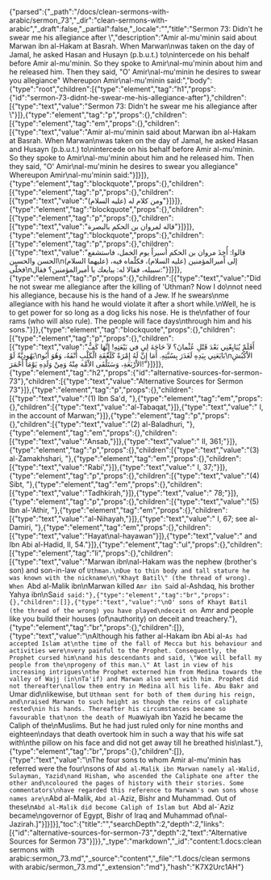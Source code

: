 {"parsed":{"_path":"/docs/clean-sermons-with-arabic/sermon_73","_dir":"clean-sermons-with-arabic","_draft":false,"_partial":false,"_locale":"","title":"Sermon 73:  Didn't he swear me his allegiance after \\","description":"Amir al-mu'minin said about Marwan ibn al-Hakam at Basrah. When Marwan\nwas taken on the day of Jamal, he asked Hasan and Husayn (p.b.u.t.) to\nintercede on his behalf before Amir al-mu'minin. So they spoke to Amir\nal-mu'minin about him and he released him. Then they said, \"O' Amir\nal-mu'minin he desires to swear you allegiance\" Whereupon Amir\nal-mu'minin said:","body":{"type":"root","children":[{"type":"element","tag":"h1","props":{"id":"sermon-73-didnt-he-swear-me-his-allegiance-after"},"children":[{"type":"text","value":"Sermon 73:  Didn't he swear me his allegiance after \\"}]},{"type":"element","tag":"p","props":{},"children":[{"type":"element","tag":"em","props":{},"children":[{"type":"text","value":"Amir al-mu'minin said about Marwan ibn al-Hakam at Basrah. When Marwan\nwas taken on the day of Jamal, he asked Hasan and Husayn (p.b.u.t.) to\nintercede on his behalf before Amir al-mu'minin. So they spoke to Amir\nal-mu'minin about him and he released him. Then they said, \"O' Amir\nal-mu'minin he desires to swear you allegiance\" Whereupon Amir\nal-mu'minin said:"}]}]},{"type":"element","tag":"blockquote","props":{},"children":[{"type":"element","tag":"p","props":{},"children":[{"type":"text","value":"ومن كلام له (عليه السلام)"}]}]},{"type":"element","tag":"blockquote","props":{},"children":[{"type":"element","tag":"p","props":{},"children":[{"type":"text","value":"قاله لمروان بن الحكم بالبصرة"}]}]},{"type":"element","tag":"blockquote","props":{},"children":[{"type":"element","tag":"p","props":{},"children":[{"type":"text","value":"قالوا: أُخِذَ مروان بن الحكم أَسيراً يوم الجمل، فاستشفع الحسن والحسين\n(عليهما السلام) إلى أَميرالمؤمنين (عليه السلام)، فكلّماه فيه، فخلّى\nسبيله، فقالا له: يبايعك يا أميرالمؤمنين؟ فقال:"}]}]},{"type":"element","tag":"p","props":{},"children":[{"type":"text","value":"Did he not swear me allegiance after the killing of 'Uthman? Now I do\nnot need his allegiance, because his is the hand of a Jew. If he swears\nme allegiance with his hand he would violate it after a short while.\nWell, he is to get power for so long as a dog licks his nose. He is the\nfather of four rams (who will also rule). The people will face days\nthrough him and his sons."}]},{"type":"element","tag":"blockquote","props":{},"children":[{"type":"element","tag":"p","props":{},"children":[{"type":"text","value":"أَفَلَمْ يُبَايِعْنِي بَعْدَ قَتْلِ عُثْمانَ؟ لاَ حَاجَةَ لِي في بَيْعَتِهِ! إِنِّهَا كَفٌّ يَهُودِيَّةٌ لَوْ\nبَايَعَنِي بِيَدِهِ لَغَدَرَ بِسُبَّتِهِ. أَمَا إِنَّ لَهُ إِمْرَةً كَلَعْقَةِ الْكَلْبِ أَنْفَهُ، وَهُوَ أَبُو\nالاْكُبُشِ الاْرْبَعَةِ، وَسَتَلْقَى الاْمَّة مِنْهُ وَمِنْ وَلَدِهِ يَوْمَاً أَحْمَرَ!"}]}]},{"type":"element","tag":"h2","props":{"id":"alternative-sources-for-sermon-73"},"children":[{"type":"text","value":"Alternative Sources for Sermon 73"}]},{"type":"element","tag":"p","props":{},"children":[{"type":"text","value":"(1) Ibn Sa'd, "},{"type":"element","tag":"em","props":{},"children":[{"type":"text","value":"al-Tabaqat,"}]},{"type":"text","value":" I, in the account of Marwan;"}]},{"type":"element","tag":"p","props":{},"children":[{"type":"text","value":"(2) al-Baladhuri, "},{"type":"element","tag":"em","props":{},"children":[{"type":"text","value":"Ansab,"}]},{"type":"text","value":" II, 361;"}]},{"type":"element","tag":"p","props":{},"children":[{"type":"text","value":"(3) al-Zamakhshari, "},{"type":"element","tag":"em","props":{},"children":[{"type":"text","value":"Rabi',"}]},{"type":"text","value":" I, 37;"}]},{"type":"element","tag":"p","props":{},"children":[{"type":"text","value":"(4) Sibt, "},{"type":"element","tag":"em","props":{},"children":[{"type":"text","value":"Tadhkirah,"}]},{"type":"text","value":" 78;"}]},{"type":"element","tag":"p","props":{},"children":[{"type":"text","value":"(5) Ibn al-'Athir, "},{"type":"element","tag":"em","props":{},"children":[{"type":"text","value":"al-Nihayah,"}]},{"type":"text","value":" I, 67; see al-Damiri, "},{"type":"element","tag":"em","props":{},"children":[{"type":"text","value":"Hayat\nal-hayawan"}]},{"type":"text","value":" and Ibn Abi al-Hadid, II, 54."}]},{"type":"element","tag":"ul","props":{},"children":[{"type":"element","tag":"li","props":{},"children":[{"type":"text","value":"Marwan ibn\nal-Hakam was the nephew (brother's son) and son-in-law of `Uthman.\nDue to thin body and tall stature he was known with the nickname\n\"Khayt Batil\" (the thread of wrong). When `Abd al-Malik ibn\nMarwan killed `Amr ibn Sa`id al-Ashdaq, his brother Yahya ibn\nSa`id said:"},{"type":"element","tag":"br","props":{},"children":[]},{"type":"text","value":"\nO' sons of Khayt Batil (the thread of the wrong) you have played\ndeceit on `Amr and people like you build their houses (of\nauthority) on deceit and treachery."},{"type":"element","tag":"br","props":{},"children":[]},{"type":"text","value":"\nAlthough his father al-Hakam ibn Abi al-`As had accepted Islam at\nthe time of the fall of Mecca but his behaviour and activities were\nvery painful to the Prophet. Consequently, the Prophet cursed him\nand his descendants and said, \"Woe will befall my people from the\nprogeny of this man.\" At last in view of his increasing intrigues\nthe Prophet externed him from Medina towards the valley of Wajj (in\nTa'if) and Marwan also went with him. Prophet did not thereafter\nallow them entry in Medina all his life. Abu Bakr and `Umar did\nlikewise, but `Uthman sent for both of them during his reign, and\nraised Marwan to such height as though the reins of caliphate rested\nin his hands. Thereafter his circumstances became so favourable that\non the death of Mu`awiyah ibn Yazid he became the Caliph of the\nMuslims. But he had just ruled only for nine months and eighteen\ndays that death overtook him in such a way that his wife sat with\nthe pillow on his face and did not get away till he breathed his\nlast."},{"type":"element","tag":"br","props":{},"children":[]},{"type":"text","value":"\nThe four sons to whom Amir al-mu'minin has referred were the four\nsons of `Abd al-Malik ibn Marwan namely al-Walid, Sulayman, Yazid\nand Hisham, who ascended the Caliphate one after the other and\ncoloured the pages of history with their stories. Some commentators\nhave regarded this reference to Marwan's own sons whose names are\n`Abd al-Malik, `Abd al-`Aziz, Bishr and Muhammad. Out of these\n`Abd al-Malik did become Caliph of Islam but `Abd al-`Aziz became\ngovernor of Egypt, Bishr of Iraq and Muhammad of\nal-Jazirah.]"}]}]}],"toc":{"title":"","searchDepth":2,"depth":2,"links":[{"id":"alternative-sources-for-sermon-73","depth":2,"text":"Alternative Sources for Sermon 73"}]}},"_type":"markdown","_id":"content:1.docs:clean sermons with arabic:sermon_73.md","_source":"content","_file":"1.docs/clean sermons with arabic/sermon_73.md","_extension":"md"},"hash":"K7X2Urc1AH"}